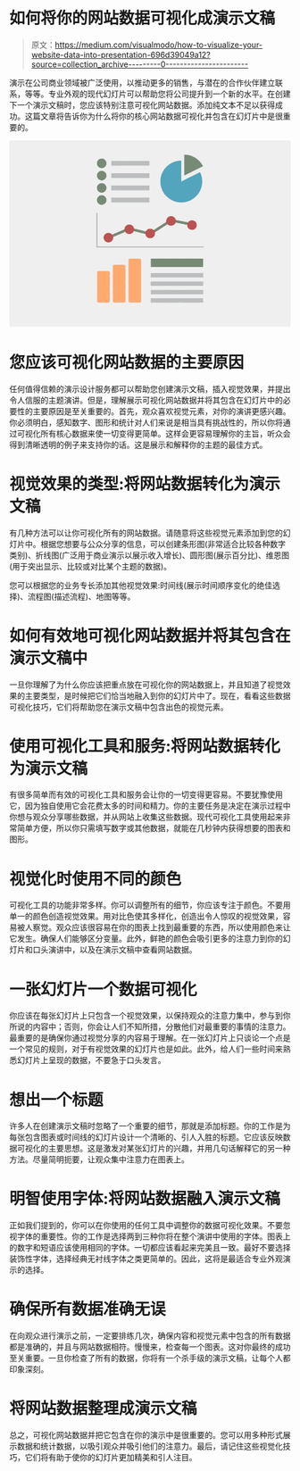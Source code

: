 # 如何将你的网站数据可视化成演示文稿

> 原文：<https://medium.com/visualmodo/how-to-visualize-your-website-data-into-presentation-696d39049a12?source=collection_archive---------0----------------------->

演示在公司商业领域被广泛使用，以推动更多的销售，与潜在的合作伙伴建立联系，等等。专业外观的现代幻灯片可以帮助您将公司提升到一个新的水平。在创建下一个演示文稿时，您应该特别注意可视化网站数据。添加纯文本不足以获得成功。这篇文章将告诉你为什么将你的核心网站数据可视化并包含在幻灯片中是很重要的。

![](img/65eacd9efd02d3a7e3cde61fd3796b58.png)

# 您应该可视化网站数据的主要原因

任何值得信赖的演示设计服务都可以帮助您创建演示文稿，插入视觉效果，并提出令人信服的主题演讲。但是，理解展示可视化网站数据并将其包含在幻灯片中的必要性的主要原因是至关重要的。首先，观众喜欢视觉元素，对你的演讲更感兴趣。你必须明白，感知数字、图形和统计对人们来说是相当具有挑战性的，所以你将通过可视化所有核心数据来使一切变得更简单。这样会更容易理解你的主旨，听众会得到清晰透明的例子来支持你的话。这是展示和解释你的主题的最佳方式。

# 视觉效果的类型:将网站数据转化为演示文稿

有几种方法可以让你可视化所有的网站数据。请随意将这些视觉元素添加到您的幻灯片中。根据您想要与公众分享的信息，可以创建条形图(非常适合比较各种数字类别)、折线图(广泛用于商业演示以展示收入增长)、圆形图(展示百分比)、维恩图(用于突出显示、比较或对比某个主题的数据)。

您可以根据您的业务专长添加其他视觉效果:时间线(展示时间顺序变化的绝佳选择)、流程图(描述流程)、地图等等。

# 如何有效地可视化网站数据并将其包含在演示文稿中

一旦你理解了为什么你应该把重点放在可视化你的网站数据上，并且知道了视觉效果的主要类型，是时候把它们恰当地融入到你的幻灯片中了。现在，看看这些数据可视化技巧，它们将帮助您在演示文稿中包含出色的视觉元素。

# 使用可视化工具和服务:将网站数据转化为演示文稿

有很多简单而有效的可视化工具和服务会让你的一切变得更容易。不要犹豫使用它，因为独自使用它会花费太多的时间和精力。你的主要任务是决定在演示过程中你想与观众分享哪些数据，并从网站上收集这些数据。现代可视化工具使用起来非常简单方便，所以你只需填写数字或其他数据，就能在几秒钟内获得想要的图表和图形。

# 视觉化时使用不同的颜色

可视化工具的功能非常多样。你可以调整所有的细节，你应该专注于颜色。不要用单一的颜色创造视觉效果。用对比色使其多样化，创造出令人惊叹的视觉效果，容易被人察觉。观众应该很容易在你的图表上找到最重要的东西，所以使用颜色来让它发生。确保人们能够区分变量。此外，鲜艳的颜色会吸引更多的注意力到你的幻灯片和口头演讲中，以及在演示文稿中查看网站数据。

# 一张幻灯片一个数据可视化

你应该在每张幻灯片上只包含一个视觉效果，以保持观众的注意力集中，参与到你所说的内容中；否则，你会让人们不知所措，分散他们对最重要的事情的注意力。最重要的是确保你通过视觉分享的内容易于理解。在一张幻灯片上只谈论一个点是一个常见的规则，对于有视觉效果的幻灯片也是如此。此外，给人们一些时间来熟悉幻灯片上呈现的数据，不要急于口头发言。

# 想出一个标题

许多人在创建演示文稿时忽略了一个重要的细节，那就是添加标题。你的工作是为每张包含图表或时间线的幻灯片设计一个清晰的、引人入胜的标题。它应该反映数据可视化的主要思想。这是激发对某张幻灯片的兴趣，并用几句话解释它的另一种方法。尽量简明扼要，让观众集中注意力在图表上。

# 明智使用字体:将网站数据融入演示文稿

正如我们提到的，你可以在你使用的任何工具中调整你的数据可视化效果。不要忽视字体的重要性。你的工作是选择两到三种你将在整个演讲中使用的字体。图表上的数字和短语应该使用相同的字体。一切都应该看起来完美且一致。最好不要选择装饰性字体，选择经典无衬线字体之类更简单的。因此，这将是最适合专业外观演示的选择。

# 确保所有数据准确无误

在向观众进行演示之前，一定要排练几次，确保内容和视觉元素中包含的所有数据都是准确的，并且与网站数据相符。慢慢来，检查每一个图表。这对你最终的成功至关重要。一旦你检查了所有的数据，你将有一个杀手级的演示文稿，让每个人都印象深刻。

# 将网站数据整理成演示文稿

总之，可视化网站数据并把它包含在你的演示中是很重要的。您可以用多种形式展示数据和统计数据，以吸引观众并吸引他们的注意力。最后，请记住这些视觉化技巧，它们将有助于使你的幻灯片更加精美和引人注目。